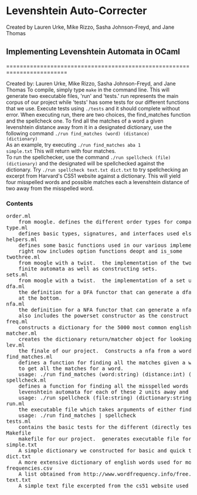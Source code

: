 # Levenshtein Auto-Correcter #

Created by Lauren Urke, Mike Rizzo, Sasha Johnson-Freyd, and Jane Thomas

## Implementing Levenshtein Automata in OCaml ## 

========================================================================

Created by: Lauren Urke, Mike Rizzo, Sasha Johnson-Freyd, and Jane Thomas
To compile, simply type <code>make</code> in the command line.  This will 
generate two executable files, 'run' and 'tests.'  run represents 
the main corpus of our project while 'tests' has some tests for 
our different functions that we use.  Execute tests using 
<code>./tests</code> and it should complete without error.  When executing
run, there are two choices, the find_matches function and the 
spellcheck one.  To find all the matches of a word a given
levenshtein distance away from it in a designated dictionary,
use the following command 
<code>./run find_matches (word) (distance) (dictionary)</code>  
As an example, try executing 
<code>./run find_matches aba 1 simple.txt</code>
This will return with four matches.  
To run the spellchecker, use the command
<code>./run spellcheck (file) (dictionary)</code>
and the designated will be spellchecked against the dictionary.  Try 
<code>./run spellcheck text.txt dict.txt</code>
to try spellchecking an excerpt from Harvard's CS51 website against a dictionary.  This will
yield four misspelled words and possible matches each a 
levenshtein distance of two away from the misspelled word.

### Contents ###

<pre>
order.ml
    from moogle. defines the different order types for comparison used in the dict and set
type.ml
    defines basic types, signatures, and interfaces used elsewhere in our project
helpers.ml
    defines some basic functions used in our various implementations.
    right now includes option functions deopt and is_some
twothree.ml
    from moogle with a twist.  the implementation of the twothree tree.  This is used for the dictionary part of our
    finite automata as well as constructing sets.
sets.ml
    from moogle with a twist.  the implementation of a set using a twothree tree.
dfa.ml
    the definition for a DFA functor that can generate a dfa object.  Also contains some tests and examples
    at the bottom.
nfa.ml
    the definition for a NFA functor that can generate a nfa object.
    also includes the powerset constructor as the construct method of the nfa.
freq.ml
    constructs a dictionary for the 5000 most common english words with key word and value frequency.  This is used for sorting the results given by our find_word_matches function
matcher.ml
    creates the dictionary return/matcher object for looking up our possible matches in the dictionary.  right now is very inefficient, but we will look on improving this once we get our project working.
lev.ml
    the finale of our project.  Constructs a nfa from a word and a distance representing states as a tuple of ints then constructing a dfa from this using powersets.  finally we match possible words from the dfa against our dictionary.
find_matches.ml
    defines a function for finding all the matches given a word, distance, and dictionary.  Makes calls to lev.ml
    to get all the matches for a word.
    usage: ./run find_matches (word:string) (distance:int) (dictionary:string)
spellcheck.ml
    defines a function for finding all the misspelled words in a document by checking these against a dictionary then constructs 
    levenshtein automata for each of these 2 units away and returns all the matches in the diction as possible correct words.
    usage: ./run spellcheck (file:string) (dictionary:string)
run.ml
    the executable file which takes arguments of either find_matches or spellcheck and runs their corresponding functions
    usage: ./run find_matches | spellcheck
tests.ml
    contains the basic tests for the different (directly testable) components of our algorithm.
Makefile
    makefile for our project.  generates executable file for run.
simple.txt
    A simple dictionary we constructed for basic and quick testing.
dict.txt
    A more extensive dictionary of english words used for more in depth searching and matching.
frequencies.csv
    A list obtained from http://www.wordfrequency.info/free.asp of the most common 5000 english words with their frequencies.  This is used for constructing the dictionary of word frequencies in freq.ml.
text.txt
    A simple text file excerpted from the cs51 website used for basic testing of spellcheck
</pre>